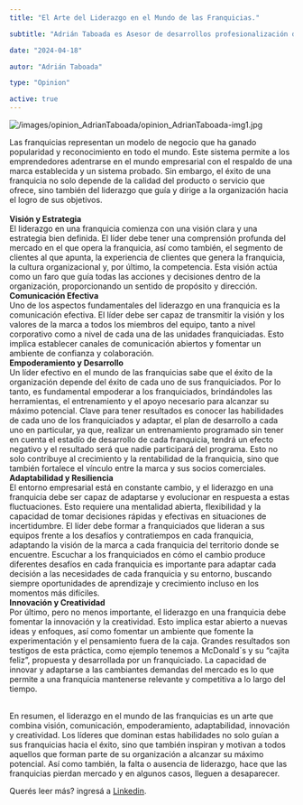 ```yaml
---
title: "El Arte del Liderazgo en el Mundo de las Franquicias."

subtitle: "Adrián Taboada es Asesor de desarrollos profesionalización de PYMEs y franquicias en Consultora 384 Group Región Cuyo y Miembro de El Club del Manager."

date: "2024-04-18"

autor: "Adrián Taboada"

type: "Opinion"

active: true
---
```


![/images/opinion_AdrianTaboada/opinion_AdrianTaboada-img1.jpg](/images/opinion_AdrianTaboada/opinion_AdrianTaboada-img1.jpg "Opinión del Manager")

Las franquicias representan un modelo de negocio que ha ganado popularidad y reconocimiento en todo el mundo. Este sistema permite a los emprendedores adentrarse en el mundo empresarial con el respaldo de una marca establecida y un sistema probado. Sin embargo, el éxito de una franquicia no solo depende de la calidad del producto o servicio que ofrece, sino también del liderazgo que guía y dirige a la organización hacia el logro de sus objetivos.<br/><br/>
<b>Visión y Estrategia</b><br/>
El liderazgo en una franquicia comienza con una visión clara y una estrategia bien definida. El líder debe tener una comprensión profunda del mercado en el que opera la franquicia, así como también, el segmento de clientes al que apunta, la experiencia de clientes que genera la franquicia, la cultura organizacional y, por último, la competencia. Esta visión actúa como un faro que guía todas las acciones y decisiones dentro de la organización, proporcionando un sentido de propósito y dirección.<br/>
<b>Comunicación Efectiva</b><br/>
Uno de los aspectos fundamentales del liderazgo en una franquicia es la comunicación efectiva. El líder debe ser capaz de transmitir la visión y los valores de la marca a todos los miembros del equipo, tanto a nivel corporativo como a nivel de cada una de las unidades franquiciadas. Esto implica establecer canales de comunicación abiertos y fomentar un ambiente de confianza y colaboración.<br/>
<b>Empoderamiento y Desarrollo</b><br/>
Un líder efectivo en el mundo de las franquicias sabe que el éxito de la organización depende del éxito de cada uno de sus franquiciados. Por lo tanto, es fundamental empoderar a los franquiciados, brindándoles las herramientas, el entrenamiento y el apoyo necesario para alcanzar su máximo potencial. Clave para tener resultados es conocer las habilidades de cada uno de los franquiciados y adaptar, el plan de desarrollo a cada uno en particular, ya que, realizar un entrenamiento programado sin tener en cuenta el estadío de desarrollo de cada franquicia, tendrá un efecto negativo y el resultado será que nadie participará del programa. Esto no solo contribuye al crecimiento y la rentabilidad de la franquicia, sino que también fortalece el vínculo entre la marca y sus socios comerciales.<br/>
<b>Adaptabilidad y Resiliencia</b><br/>
El entorno empresarial está en constante cambio, y el liderazgo en una franquicia debe ser capaz de adaptarse y evolucionar en respuesta a estas fluctuaciones. Esto requiere una mentalidad abierta, flexibilidad y la capacidad de tomar decisiones rápidas y efectivas en situaciones de incertidumbre. El líder debe formar a franquiciados que lideran a sus equipos frente a los desafíos y contratiempos en cada franquicia, adaptando la visión de la marca a cada franquicia del territorio donde se encuentre. Escuchar a los franquiciados en cómo el cambio produce diferentes desafíos en cada franquicia es importante para adaptar cada decisión a las necesidades de cada franquicia y su entorno, buscando siempre oportunidades de aprendizaje y crecimiento incluso en los momentos más difíciles.<br/>
<b>Innovación y Creatividad</b><br/>
Por último, pero no menos importante, el liderazgo en una franquicia debe fomentar la innovación y la creatividad. Esto implica estar abierto a nuevas ideas y enfoques, así como fomentar un ambiente que fomente la experimentación y el pensamiento fuera de la caja. Grandes resultados son testigos de esta práctica, como ejemplo tenemos a McDonald´s y su “cajita feliz”, propuesta y desarrollada por un franquiciado. La capacidad de innovar y adaptarse a las cambiantes demandas del mercado es lo que permite a una franquicia mantenerse relevante y competitiva a lo largo del tiempo.<br/><br/>

En resumen, el liderazgo en el mundo de las franquicias es un arte que combina visión, comunicación, empoderamiento, adaptabilidad, innovación y creatividad. Los líderes que dominan estas habilidades no solo guían a sus franquicias hacia el éxito, sino que también inspiran y motivan a todos aquellos que forman parte de su organización a alcanzar su máximo potencial. Así como también, la falta o ausencia de liderazgo, hace que las franquicias pierdan mercado y en algunos casos, lleguen a desaparecer.<br/>

Querés leer más? ingresá a [Linkedin](https://www.linkedin.com/pulse/el-arte-del-liderazgo-en-mundo-de-las-franquicias-do8of/?trackingId=p4bP6PCqS9GaBZjGbbuCYA%3D%3D).
